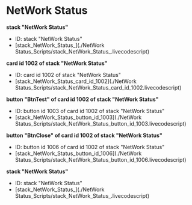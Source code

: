 # NetWork Status
**stack "NetWork Status"**
* ID: stack "NetWork Status"
* [stack_NetWork_Status_](./NetWork Status_Scripts/stack_NetWork_Status_.livecodescript)

**card id 1002 of stack "NetWork Status"**
* ID: card id 1002 of stack "NetWork Status"
* [stack_NetWork_Status_card_id_1002](./NetWork Status_Scripts/stack_NetWork_Status_card_id_1002.livecodescript)

**button "BtnTest" of card id 1002 of stack "NetWork Status"**
* ID: button id 1003 of card id 1002 of stack "NetWork Status"
* [stack_NetWork_Status_button_id_1003](./NetWork Status_Scripts/stack_NetWork_Status_button_id_1003.livecodescript)

**button "BtnClose" of card id 1002 of stack "NetWork Status"**
* ID: button id 1006 of card id 1002 of stack "NetWork Status"
* [stack_NetWork_Status_button_id_1006](./NetWork Status_Scripts/stack_NetWork_Status_button_id_1006.livecodescript)

**stack "NetWork Status"**
* ID: stack "NetWork Status"
* [stack_NetWork_Status_](./NetWork Status_Scripts/stack_NetWork_Status_.livecodescript)

